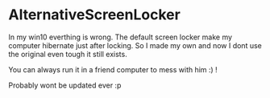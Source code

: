 # AlternativeScreenLocker
In my win10 everthing is wrong. The default screen locker make my computer hibernate just after locking.
So I made my own and now I dont use the original even tough it still exists.

You can always run it in a friend computer to mess with him :) !

Probably wont be updated ever :p
